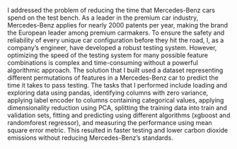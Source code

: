 I addressed the problem of reducing the time that Mercedes-Benz cars spend on the test bench. As a leader in the premium car industry, Mercedes-Benz applies for nearly 2000 patents per year, making the brand the European leader among premium carmakers. To ensure the safety and reliability of every unique car configuration before they hit the road, I, as a company’s engineer, have developed a robust testing system. However, optimizing the speed of the testing system for many possible feature combinations is complex and time-consuming without a powerful algorithmic approach. The solution that I built used a dataset representing different permutations of features in a Mercedes-Benz car to predict the time it takes to pass testing. The tasks that I performed include loading and exploring data using pandas, identifying columns with zero variance, applying label encoder to columns containing categorical values, applying dimensionality reduction using PCA, splitting the training data into train and validation sets, fitting and predicting using different algorithms (xgboost and randomforest regressor), and measuring the performance using mean square error metric. This resulted in faster testing and lower carbon dioxide emissions without reducing Mercedes-Benz’s standards.

